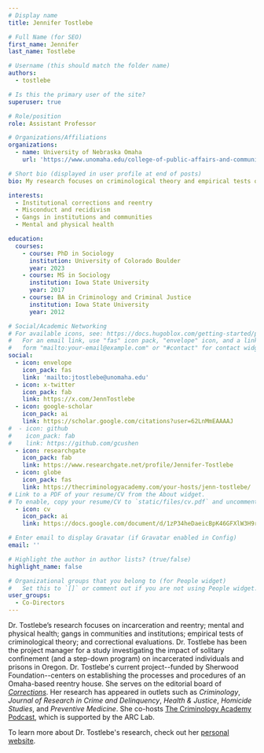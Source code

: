 ```yaml
---
# Display name
title: Jennifer Tostlebe

# Full Name (for SEO)
first_name: Jennifer
last_name: Tostlebe

# Username (this should match the folder name)
authors:
  - tostlebe

# Is this the primary user of the site?
superuser: true

# Role/position
role: Assistant Professor

# Organizations/Affiliations
organizations:
  - name: University of Nebraska Omaha
    url: 'https://www.unomaha.edu/college-of-public-affairs-and-community-service/criminology-and-criminal-justice/about-us/jennifer-tostlebe.php'

# Short bio (displayed in user profile at end of posts)
bio: My research focuses on criminological theory and empirical tests of it within institutional corrections and prisoner reentry, system responses to incarcerated and previously incarcerated individuals, and the intersection between individual differences and social influences.

interests:
  - Institutional corrections and reentry
  - Misconduct and recidivism
  - Gangs in institutions and communities
  - Mental and physical health

education:
  courses:
    - course: PhD in Sociology
      institution: University of Colorado Boulder
      year: 2023
    - course: MS in Sociology
      institution: Iowa State University
      year: 2017
    - course: BA in Criminology and Criminal Justice
      institution: Iowa State University
      year: 2012

# Social/Academic Networking
# For available icons, see: https://docs.hugoblox.com/getting-started/page-builder/#icons
#   For an email link, use "fas" icon pack, "envelope" icon, and a link in the
#   form "mailto:your-email@example.com" or "#contact" for contact widget.
social:
  - icon: envelope
    icon_pack: fas
    link: 'mailto:jtostlebe@unomaha.edu'
  - icon: x-twitter
    icon_pack: fab
    link: https://x.com/JennTostlebe
  - icon: google-scholar
    icon_pack: ai
    link: https://scholar.google.com/citations?user=62LnMmEAAAAJ
#  - icon: github
#    icon_pack: fab
#    link: https://github.com/gcushen
  - icon: researchgate
    icon_pack: fab
    link: https://www.researchgate.net/profile/Jennifer-Tostlebe
  - icon: globe
    icon_pack: fas
    link: https://thecriminologyacademy.com/your-hosts/jenn-tostlebe/
# Link to a PDF of your resume/CV from the About widget.
# To enable, copy your resume/CV to `static/files/cv.pdf` and uncomment the lines below.
  - icon: cv
    icon_pack: ai
    link: https://docs.google.com/document/d/1zP34heDaeicBpK46GFXlW3H9rx9l7JsB

# Enter email to display Gravatar (if Gravatar enabled in Config)
email: ''

# Highlight the author in author lists? (true/false)
highlight_name: false

# Organizational groups that you belong to (for People widget)
#   Set this to `[]` or comment out if you are not using People widget.
user_groups:
  - Co-Directors
---
```


Dr. Tostlebe’s research focuses on incarceration and reentry; mental and physical health; gangs in communities and institutions; empirical tests of criminological theory; and correctional evaluations. Dr. Tostlebe has been the project manager for a study investigating the impact of solitary confinement (and a step-down program) on incarcerated individuals and prisons in Oregon. Dr. Tostlebe's current project--funded by Sherwood Foundation--centers on establishing the processes and procedures of an Omaha-based reentry house. She serves on the editorial board of [*Corrections*](https://www.tandfonline.com/journals/ucor20/about-this-journal#editorial-board). Her research has appeared in outlets such as *Criminology*, *Journal of Research in Crime and Delinquency*, *Health & Justice*, *Homicide Studies*, and *Preventive Medicine*. She co-hosts [The Criminology Academy Podcast](thecriminologyacademy.com), which is supported by the ARC Lab.

To learn more about Dr. Tostlebe's research, check out her [personal website](https://www.thecriminologyacademy.com/your-hosts/jenn-tostlebe/). 
